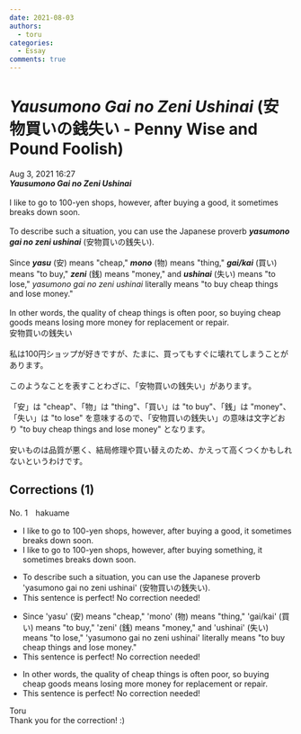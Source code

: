 ```yaml
---
date: 2021-08-03
authors:
  - toru
categories:
  - Essay
comments: true
---
```


# <strong><em>Yausumono Gai no Zeni Ushinai</strong></em> (安物買いの銭失い - Penny Wise and Pound Foolish)
<div class="date">Aug 3, 2021 16:27</div>
<div id="post"><div id="body_show_ori">
<strong><em>Yausumono Gai no Zeni Ushinai</strong></em><br/><br/>I like to go to 100-yen shops, however, after buying a good, it sometimes breaks down soon.<br/><br/>To describe such a situation, you can use the Japanese proverb <strong><em>yasumono gai no zeni ushinai</em></strong> (安物買いの銭失い).<br/><br/>Since <strong><em>yasu</em></strong> (安) means "cheap," <strong><em>mono</em></strong> (物) means "thing," <strong><em>gai/kai</em></strong> (買い) means "to buy," <strong><em>zeni</em></strong> (銭) means "money," and <strong><em>ushinai</em></strong> (失い) means "to lose," <em>yasumono gai no zeni ushinai</em> literally means "to buy cheap things and lose money."<br/><br/>In other words, the quality of cheap things is often poor, so buying cheap goods means losing more money for replacement or repair.
</div></div>

<!-- more -->

<div id="post_ja"><div id="body_show_mo">
安物買いの銭失い<br/><br/>私は100円ショップが好きですが、たまに、買ってもすぐに壊れてしまうことがあります。<br/><br/>このようなことを表すことわざに、「安物買いの銭失い」があります。<br/><br/>「安」は "cheap"、「物」は "thing"、「買い」は "to buy"、「銭」は "money"、「失い」は "to lose" を意味するので、「安物買いの銭失い」の意味は文字どおり "to buy cheap things and lose money" となります。<br/><br/>安いものは品質が悪く、結局修理や買い替えのため、かえって高くつくかもしれないというわけです。
</div></div>

## Corrections (1)
<div id="block"><div class="first_name"> No. 1　<span class="just_name">hakuame</span></div><div id="block2">
<ul class="correction_field">
<li class="incorrect">I like to go to 100-yen shops, however, after buying a good, it sometimes breaks down soon.</li>
<li class="corrected correct">
I like to go to 100-yen shops, however, after buying <span class="f_blue">something</span>, it sometimes breaks down soon.
</li>
</ul>
<ul class="correction_field">
<li class="incorrect">To describe such a situation, you can use the Japanese proverb 'yasumono gai no zeni ushinai' (安物買いの銭失い).</li>
<li class="corrected perfect">This sentence is perfect! No correction needed!</li>
</ul>
<ul class="correction_field">
<li class="incorrect">Since 'yasu' (安) means "cheap," 'mono' (物) means "thing," 'gai/kai' (買い) means "to buy," 'zeni' (銭) means "money," and 'ushinai' (失い) means "to lose," 'yasumono gai no zeni ushinai' literally means "to buy cheap things and lose money."</li>
<li class="corrected perfect">This sentence is perfect! No correction needed!</li>
</ul>
<ul class="correction_field">
<li class="incorrect">In other words, the quality of cheap things is often poor, so buying cheap goods means losing more money for replacement or repair.</li>
<li class="corrected perfect">This sentence is perfect! No correction needed!</li>
</ul>
</div><div class="name"><span class="just_name">Toru</span><br>
Thank you for the correction! :)
</div>
</div>
